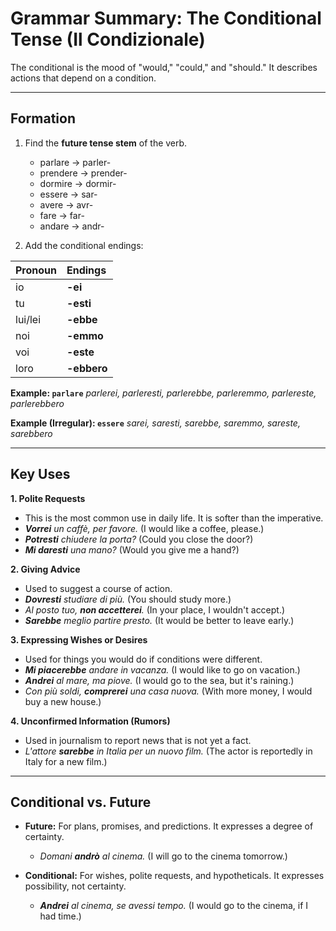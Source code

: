 
# Grammar Summary: The Conditional Tense (Il Condizionale)

The conditional is the mood of "would," "could," and "should." It describes actions that depend on a condition.

---

## Formation

1.  Find the **future tense stem** of the verb.
    *   parlare -> parler-
    *   prendere -> prender-
    *   dormire -> dormir-
    *   essere -> sar-
    *   avere -> avr-
    *   fare -> far-
    *   andare -> andr-

2.  Add the conditional endings:

| Pronoun | Endings   |
| :------ | :-------- |
| io      | **-ei**   |
| tu      | **-esti** |
| lui/lei | **-ebbe** |
| noi     | **-emmo** |
| voi     | **-este** |
| loro    | **-ebbero**|

**Example: `parlare`**
*parlerei, parleresti, parlerebbe, parleremmo, parlereste, parlerebbero*

**Example (Irregular): `essere`**
*sarei, saresti, sarebbe, saremmo, sareste, sarebbero*

---

## Key Uses

**1. Polite Requests**
*   This is the most common use in daily life. It is softer than the imperative.
*   ***Vorrei** un caffè, per favore.* (I would like a coffee, please.)
*   ***Potresti** chiudere la porta?* (Could you close the door?)
*   ***Mi daresti** una mano?* (Would you give me a hand?)

**2. Giving Advice**
*   Used to suggest a course of action.
*   ***Dovresti** studiare di più.* (You should study more.)
*   *Al posto tuo, **non accetterei**.* (In your place, I wouldn't accept.)
*   ***Sarebbe** meglio partire presto.* (It would be better to leave early.)

**3. Expressing Wishes or Desires**
*   Used for things you would do if conditions were different.
*   ***Mi piacerebbe** andare in vacanza.* (I would like to go on vacation.)
*   ***Andrei** al mare, ma piove.* (I would go to the sea, but it's raining.)
*   *Con più soldi, **comprerei** una casa nuova.* (With more money, I would buy a new house.)

**4. Unconfirmed Information (Rumors)**
*   Used in journalism to report news that is not yet a fact.
*   *L'attore **sarebbe** in Italia per un nuovo film.* (The actor is reportedly in Italy for a new film.)

---

## Conditional vs. Future

*   **Future:** For plans, promises, and predictions. It expresses a degree of certainty.
    *   *Domani **andrò** al cinema.* (I will go to the cinema tomorrow.)

*   **Conditional:** For wishes, polite requests, and hypotheticals. It expresses possibility, not certainty.
    *   ***Andrei** al cinema, se avessi tempo.* (I would go to the cinema, if I had time.)
